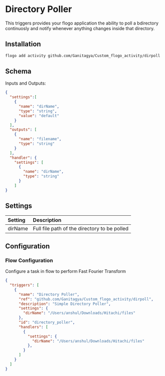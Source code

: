 



# Directory Poller
This triggers provides your flogo application the ability to poll a bdirectory continuosly and notify whenever anything changes inside that directory.


## Installation

```bash
flogo add activity github.com/Ganitagya/Custom_flogo_activity/dirpoll
```

## Schema
Inputs and Outputs:

```json
{
  "settings":[
    {
      "name": "dirName",
      "type": "string",
      "value": "default"
    }
  ],
  "outputs": [
    {
      "name": "filename",
      "type": "string"
    }
  ],
  "handler": {
    "settings": [
      {
        "name": "dirName",
        "type": "string"
      }
    ]
}
```
## Settings
| Setting     | Description    |
|:------------|:---------------|
| dirName   | Full file path of the directory to be polled |         

## Configuration


### Flow Configuration
Configure a task in flow to perform Fast Fourier Transform

```json
{
  "triggers": [
    {
      "name": "Directory Poller",
      "ref": "github.com/Ganitagya/Custom_flogo_activity/dirpoll",
      "description": "Simple Directory Poller",
      "settings": {
        "dirName": "/Users/anshul/Downloads/Hitachi/files"
      },
      "id": "directory_poller",
      "handlers": [
        {
          "settings": {
            "dirName": "/Users/anshul/Downloads/Hitachi/files"
          },
        }
      ]
    }
  ]
}
```
